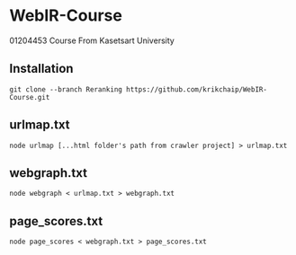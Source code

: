 # WebIR-Course
01204453 Course From Kasetsart University

## Installation
    git clone --branch Reranking https://github.com/krikchaip/WebIR-Course.git

## urlmap.txt
    node urlmap [...html folder's path from crawler project] > urlmap.txt

## webgraph.txt
    node webgraph < urlmap.txt > webgraph.txt

## page_scores.txt
    node page_scores < webgraph.txt > page_scores.txt